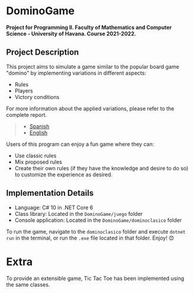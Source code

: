 # DominoGame

**Project for Programming II. Faculty of Mathematics and Computer Science - University of Havana. Course 2021-2022.**

## Project Description

This project aims to simulate a game similar to the popular board game "domino" by implementing variations in different aspects:

- Rules
- Players
- Victory conditions

For more information about the applied variations, please refer to the complete report.
> - [Spanish](./Informe.md)
> - [English](./informe_english.md)

Users of this program can enjoy a fun game where they can:
- Use classic rules
- Mix proposed rules
- Create their own rules (if they have the knowledge and desire to do so) to customize the experience as desired.

## Implementation Details

- Language: C# 10 in .NET Core 6
- Class library: Located in the `DominoGame/juego` folder
- Console application: Located in the `DominoGame/dominoclasico` folder

To run the game, navigate to the `dominoclasico` folder and execute `dotnet run` in the terminal, or run the `.exe` file located in that folder. Enjoy! 😊

# Extra
To provide an extensible game, Tic Tac Toe has been implemented using the same classes.  

